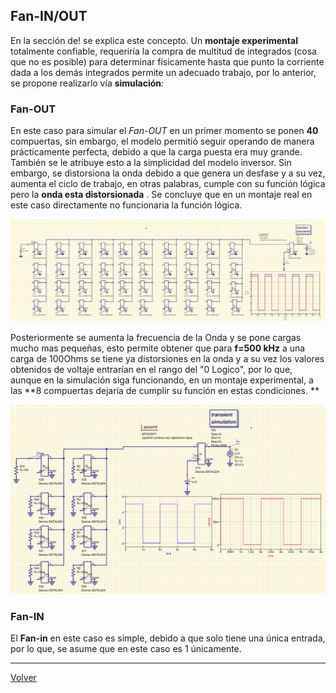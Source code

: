 ## Fan-IN/OUT

En la sección de! se explica este concepto. Un **montaje experimental** totalmente confiable, requeriría la compra de multitud de integrados (cosa que no es posible) para determinar físicamente hasta que punto la corriente dada a los demás integrados permite un adecuado trabajo, por lo anterior, se propone realizarlo vía **simulación**:
### Fan-OUT
En este caso para simular el _Fan-OUT_ en un primer momento se ponen **40** compuertas, sin embargo, el modelo permitió seguir operando de manera prácticamente perfecta, debido a que la carga puesta era muy grande. También se le atribuye esto a la simplicidad del modelo inversor. Sin embargo, se distorsiona la onda debido a que genera un desfase y a su vez, aumenta el ciclo de trabajo, en otras palabras, cumple con su función lógica pero la **onda esta distorsionada** . Se concluye que en un montaje real en este caso directamente no funcionaria la función lógica.

![](SPICE/Fan_out2.jpg)

Posteriormente se aumenta la frecuencia de la Onda y se pone cargas mucho mas pequeñas, esto permite obtener que para **f=500 kHz** a una carga de 100Ohms se tiene ya distorsiones en la onda y a su vez los valores obtenidos de voltaje entrarían en el rango del "0 Logico", por lo que, aunque en la simulación siga funcionando, en un montaje experimental, a las **8 compuertas dejaría de cumplir su función en estas condiciones. **

![](SPICE/Fan_out.jpg)

### Fan-IN

El **Fan-in** en este caso es simple, debido a que solo tiene una única entrada, por lo que, se asume que en este caso es 1 únicamente.

---

[Volver](https://github.com/juamorenogo/Digital_2024_2/tree/main/Lab_01/SN70LS04)